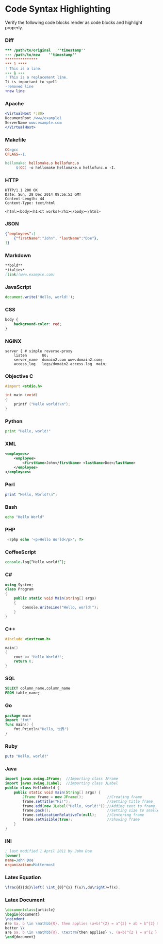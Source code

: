 # Code Syntax Highlighting

Verify the following code blocks render as code blocks and highlight properly. 

### Diff

``` diff
*** /path/to/original	''timestamp''
--- /path/to/new	''timestamp''
***************
*** 1 ****
! This is a line.
--- 1 ---
! This is a replacement line.
It is important to spell
-removed line
+new line
```

### Apache

``` apache
<VirtualHost *:80>
DocumentRoot /www/example1
ServerName www.example.com
</VirtualHost>
```

### Makefile

``` makefile
CC=gcc
CFLAGS=-I.

hellomake: hellomake.o hellofunc.o
     $(CC) -o hellomake hellomake.o hellofunc.o -I.
```

### HTTP

``` http
HTTP/1.1 200 OK
Date: Sun, 28 Dec 2014 08:56:53 GMT
Content-Length: 44
Content-Type: text/html
  
<html><body><h1>It works!</h1></body></html>
```

### JSON

``` json
{"employees":[
    {"firstName":"John", "lastName":"Doe"},
]}
```

### Markdown

``` markdown
**bold** 
*italics* 
[link](www.example.com)
```

### JavaScript

``` javascript
document.write('Hello, world!');
```

### CSS

``` css
body {
    background-color: red;
}
```

### NGINX

``` nginx
server { # simple reverse-proxy
    listen       80;
    server_name  domain2.com www.domain2.com;
    access_log   logs/domain2.access.log  main;
```

### Objective C

``` objectivec
#import <stdio.h>

int main (void)
{
	printf ("Hello world!\n");
}
```

### Python

``` python
print "Hello, world!"
```

### XML

``` xml
<employees>
    <employee>
        <firstName>John</firstName> <lastName>Doe</lastName>
    </employee>
</employees>
```

### Perl

``` perl
print "Hello, World!\n";
```

### Bash

``` bash
echo "Hello World"
```

### PHP

``` php
 <?php echo '<p>Hello World</p>'; ?> 
```

### CoffeeScript

``` coffeescript
console.log(“Hello world!”);
```

### C#

``` cs
using System;
class Program
{
    public static void Main(string[] args)
    {
        Console.WriteLine("Hello, world!");
    }
}
```

### C++

``` cpp
#include <iostream.h>

main()
{
    cout << "Hello World!";
    return 0;
}
```

### SQL 

``` sql
SELECT column_name,column_name
FROM table_name;
```

### Go

``` go
package main
import "fmt"
func main() {
    fmt.Println("Hello, 世界")
}
```

### Ruby

``` ruby
puts "Hello, world!"
```

### Java

``` java
import javax.swing.JFrame;  //Importing class JFrame
import javax.swing.JLabel;  //Importing class JLabel
public class HelloWorld {
    public static void main(String[] args) {
        JFrame frame = new JFrame();           //Creating frame
        frame.setTitle("Hi!");                 //Setting title frame
        frame.add(new JLabel("Hello, world!"));//Adding text to frame
        frame.pack();                          //Setting size to smallest
        frame.setLocationRelativeTo(null);     //Centering frame
        frame.setVisible(true);                //Showing frame
    }
}
```

### INI

``` ini
; last modified 1 April 2011 by John Doe
[owner]
name=John Doe
organization=Mattermost
```

### Latex Equation

``` latex
\frac{d}{dx}\left( \int_{0}^{x} f(u)\,du\right)=f(x).
```

### Latex Document

``` latex
\documentclass{article} 
\begin{document} 
\noindent
Are $a, b \in \mathbb{R}, then applies (a+b)^{2} = a^{2} + ab + b^{2} $ \\ 
better \\ 
are $a, b \in \mathbb{R}, \textrm{then applies} \, (a+b)^{2 } = a^{2 } + ab + b^{2}$\\ 
\end{document} 
```

